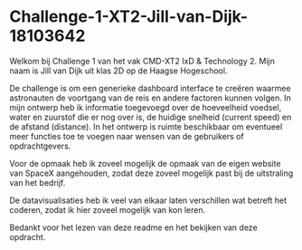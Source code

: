 # Challenge-1-XT2-Jill-van-Dijk-18103642

Welkom bij Challenge 1 van het vak CMD-XT2 IxD & Technology 2. 
Mijn naam is Jill van Dijk uit klas 2D op de Haagse Hogeschool.

De challenge is om een generieke dashboard interface te creëren 
waarmee astronauten de voortgang van de reis en andere factoren 
kunnen volgen. In mijn ontwerp heb ik informatie toegevoegd over 
de hoeveelheid voedsel, water en zuurstof die er nog over is,
de huidige snelheid (current speed) en de afstand (distance). 
In het ontwerp is ruimte beschikbaar om eventueel meer functies 
toe te voegen naar wensen van de gebruikers of opdrachtgevers.

Voor de opmaak heb ik zoveel mogelijk de opmaak van de eigen 
website van SpaceX aangehouden, zodat deze zoveel mogelijk past 
bij de uitstraling van het bedrijf. 

De datavisualisaties heb ik veel van elkaar laten verschillen wat 
betreft het coderen, zodat ik hier zoveel mogelijk van kon leren. 

Bedankt voor het lezen van deze readme en het bekijken van deze 
opdracht.